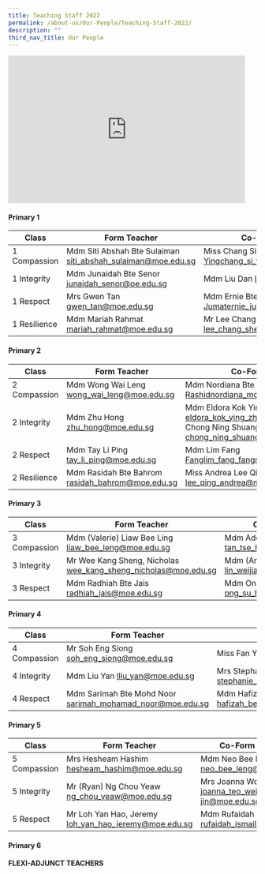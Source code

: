```yaml
---
title: Teaching Staff 2022
permalink: /about-us/Our-People/Teaching-Staff-2022/
description: ""
third_nav_title: Our People
---
```

<iframe allowfullscreen="true" height="299" width="480" frameborder="0" src="https://docs.google.com/presentation/d/e/2PACX-1vRWp0S1jsK3BE-OXvwOAUd_44LqfQZ8DVU8gCJoAhUwdqZ5yyJKF4Gh4CipF6I20wjIPzo8GiFQSkgF/embed?start=false&amp;loop=false&amp;delayms=3000"></iframe>

#### **Primary 1**

| Class        | Form Teacher                                                 | Co-Form Teacher                                               | Co-Form Teacher                                          |
|--------------|--------------------------------------------------------------|---------------------------------------------------------------|----------------------------------------------------------|
| 1 Compassion | Mdm Siti Abshah Bte Sulaiman siti_abshah_sulaiman@moe.edu.sg | Miss Chang Si Yingchang_si_ying@moe.edu.sg                    | Mdm Chia Lee Eng chia_lee_eng@moe.edu.sg                 |
| 1 Integrity  | Mdm Junaidah Bte Senor  junaidah_senor@oe.edu.sg             | Mdm Liu Dan liu_dan@moe.edu.sg                                | Mdm Alicia Ngo Phew Ling alicia_ngo_phew_ling@moe.edu.sg |
| 1 Respect    |  Mrs Gwen Tan gwen_tan@moe.edu.sg                            | Mdm Ernie Bte Jumaternie_jumat@moe.edu.sg                     |  Mr Richard S/O Arokiasamyrichard_arokiasamy@moe.edu.sg  |
| 1 Resilience |  Mdm Mariah Rahmat  mariah_rahmat@moe.edu.sg                 | Mr Lee Chang Sheng, Jansen  lee_chang_sheng_jansen@moe.edu.sg |  Mdm Ong Su Hui ong_su_hui@moe.edu.sg                    |

#### **Primary 2**

| Class        | Form Teacher                                     | Co-Form Teacher                                                                                                      | Co-Form Teacher                                                 |
|--------------|--------------------------------------------------|----------------------------------------------------------------------------------------------------------------------|-----------------------------------------------------------------|
| 2 Compassion | Mdm Wong Wai Leng  wong_wai_leng@moe.edu.sg      | Mdm Nordiana Bte Md Rashidnordiana_mohd_rashid@moe.edu.sg                                                            | Miss Lim Hui Khooh lim_hui_khooh@moe.edu.sg                     |
| 2 Integrity  | Mdm Zhu Hong zhu_hong@moe.edu.sg                 | Mdm Eldora Kok Ying Zhi eldora_kok_ying_zhi@moe.edu.sg Mdm Chong Ning Shuang, Lynn chong_ning_shuang_lynn@moe.edu.sg | Mdm Lena Chua Siao Yen lena_chua_siao_yen@moe.edu.sg            |
| 2 Respect    | Mdm Tay Li Ping tay_li_ping@moe.edu.sg           | Mdm Lim Fang Fanglim_fang_fang@moe.edu.sg                                                                            | Mdm Sri Rahayu Bte Mohd Amin sri_rahayu_mohamed_amin@moe.edu.sg |
| 2 Resilience | Mdm Rasidah Bte Bahrom rasidah_bahrom@moe.edu.sg | Miss Andrea Lee Qing lee_qing_andrea@moe.edu.sg                                                                      | Mdm Deborah Tham Lai Mei deborah_tham_lai_mei@moe.edu.sg        |

#### **Primary 3**

| Class        | Form Teacher                                                   | Co-Form Teacher                                        | Co-Form Teacher                                                                                |
|--------------|----------------------------------------------------------------|--------------------------------------------------------|------------------------------------------------------------------------------------------------|
| 3 Compassion | Mdm (Valerie) Liaw Bee Ling liaw_bee_leng@moe.edu.sg           | Mdm Adelene Tan Tse Hui tan_tse_hui_adelene@moe.edu.sg |                                                                                                |
| 3 Integrity  | Mr Wee Kang Sheng, Nicholas wee_kang_sheng_nicholas@moe.edu.sg | Mdm (Amanda) Lin Weijia lin_weijia@moe.edu.sg          | Mdm Raja Nur Rasyidah Bte Raja Kamarul Bahrin raja_nur_rasyidah_raja_kamarul_bahrin@moe.edu.sg |
| 3 Respect    | Mdm Radhiah Bte Jais radhiah_jais@moe.edu.sg                   | Mdm Ong Su Hui ong_su_hui@moe.edu.sg                   | Mdm Saraswathi D/O Valiappan saraswathi_valliappan@moe.edu.sg                                  |

#### **Primary 4**

| Class        | Form Teacher                                              | Co-Form Teacher                                                          | Co-Form Teacher                                               |
|--------------|-----------------------------------------------------------|--------------------------------------------------------------------------|---------------------------------------------------------------|
| 4 Compassion | Mr Soh Eng Siong soh_eng_siong@moe.edu.sg                 | Miss Fan Yiou fan_yiou@moe.edu.sg                                        | Miss Loh Jun Qin loh_jun_qin@moe.edu.sg                       |
| 4 Integrity  | Mdm Liu Yan lliu_yan@moe.edu.sg                           | Mrs Stephanie Thoo stephanie_thoo@moe.edu.sg                             | Mr Mohamad Fazlee Bin Sabari mohamad_fazlee_sabari@moe.edu.sg |
| 4 Respect    | Mdm Sarimah Bte Mohd Noor sarimah_mohamad_noor@moe.edu.sg | Mdm Hafizah Beevi Binti Abdul Basit hafizah_beevi_abdul_Basit@moe.edu.sg | Mdm Yak Hui Hwa (Seetoh) yak_hui_hwa@moe.edu.sg               |

#### **Primary 5**

| Class        | Form Teacher                                          | Co-Form Teacher                                    | Co-Form Teacher                                      |
|--------------|-------------------------------------------------------|----------------------------------------------------|------------------------------------------------------|
| 5 Compassion | Mrs Hesheam Hashim hesheam_hashim@moe.edu.sg          | Mdm Neo Bee Leng neo_bee_leng@moe.edu.sg           | Mdm Noorasmaedah Ahmad noorasmaedah_ahmad@moe.edu.sg |
| 5 Integrity  | Mr (Ryan) Ng Chou Yeaw ng_chou_yeaw@moe.edu.sg        | Mrs Joanna Wong joanna_teo_wei-jin@moe.edu.sg      | Miss Azzulin Bte Aripin azzulin_aripin@moe.edu.sg    |
| 5 Respect    |  Mr Loh Yan Hao, Jeremy loh_yan_hao_jeremy@moe.edu.sg | Mdm Rufaidah Bte Ismail rufaidah_ismail@moe.edu.sg | Mdm Yong Chin yong_chin@moe.edu.sg                   |

#### **Primary 6**

#### **FLEXI-ADJUNCT TEACHERS**
